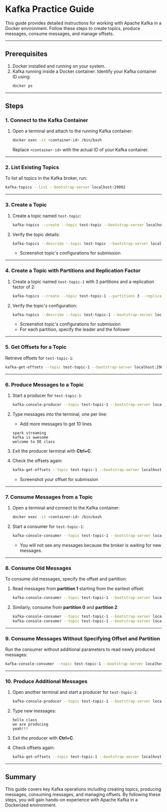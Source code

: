 
# Kafka Practice Guide

This guide provides detailed instructions for working with Apache Kafka in a Docker environment. Follow these steps to create topics, produce messages, consume messages, and manage offsets.

---

## Prerequisites

1. Docker installed and running on your system.
2. Kafka running inside a Docker container. Identify your Kafka container ID using:
   ```bash
   docker ps
   ```

---

## Steps

### 1. Connect to the Kafka Container
1. Open a terminal and attach to the running Kafka container:
   ```bash
   docker exec -it <container-id> /bin/bash
   ```
   Replace `<container-id>` with the actual ID of your Kafka container.

---

### 2. List Existing Topics
To list all topics in the Kafka broker, run:
```bash
kafka-topics --list --bootstrap-server localhost:29092
```

---

### 3. Create a Topic
1. Create a topic named `test-topic`:
   ```bash
   kafka-topics --create --topic test-topic --bootstrap-server localhost:29092
   ```

2. Verify the topic details:
   ```bash
   kafka-topics --describe --topic test-topic --bootstrap-server localhost:29092
   ```
   - Screenshot topic's configurations for submission
---

### 4. Create a Topic with Partitions and Replication Factor
1. Create a topic named `test-topic-1` with 3 partitions and a replication factor of 2:
   ```bash
   kafka-topics --create --topic test-topic-1 --partitions 3 --replication-factor 2 --bootstrap-server localhost:29092
   ```

2. Verify the topic's configuration:
   ```bash
   kafka-topics --describe --topic test-topic-1 --bootstrap-server localhost:29092
   ```
   - Screenshot topic's configurations for submission
   - For each partition, specify the leader and the follower
---

### 5. Get Offsets for a Topic
Retrieve offsets for `test-topic-1`:
```bash
kafka-get-offsets --topic test-topic-1 --bootstrap-server localhost:29092
```
  
---

### 6. Produce Messages to a Topic
1. Start a producer for `test-topic-1`:
   ```bash
   kafka-console-producer --topic test-topic-1 --bootstrap-server localhost:29092
   ```

2. Type messages into the terminal, one per line:
   - Add more messages to get 10 lines
   ```
   spark streaming
   kafka is awesome
   welcome to DE class
   ```

3. Exit the producer terminal with **Ctrl+C**.

4. Check the offsets again:
   ```bash
   kafka-get-offsets --topic test-topic-1 --bootstrap-server localhost:29092
   ```
   - Screenshot your offset for submission
---

### 7. Consume Messages from a Topic
1. Open a terminal and connect to the Kafka container:
   ```bash
   docker exec -it <container-id> /bin/bash
   ```

2. Start a consumer for `test-topic-1`:
   ```bash
   kafka-console-consumer --topic test-topic-1 --bootstrap-server localhost:29092
   ```

   - You will not see any messages because the broker is waiting for new messages.

---

### 8. Consume Old Messages
To consume old messages, specify the offset and partition:

1. Read messages from **partition 1** starting from the earliest offset:
   ```bash
   kafka-console-consumer --topic test-topic-1 --bootstrap-server localhost:29092 --partition 1 --offset earliest
   ```

2. Similarly, consume from **partition 0** and **partition 2**:
   ```bash
   kafka-console-consumer --topic test-topic-1 --bootstrap-server localhost:29092 --partition 0 --offset earliest
   kafka-console-consumer --topic test-topic-1 --bootstrap-server localhost:29092 --partition 2 --offset earliest
   ```

---

### 9. Consume Messages Without Specifying Offset and Partition
Run the consumer without additional parameters to read newly produced messages:
```bash
kafka-console-consumer --topic test-topic-1 --bootstrap-server localhost:29092
```

---

### 10. Produce Additional Messages
1. Open another terminal and start a producer for `test-topic-1`:
   ```bash
   kafka-console-producer --topic test-topic-1 --bootstrap-server localhost:29092
   ```

2. Type new messages:
   ```
   hello class
   we are producing
   yeah!!!
   ```

3. Exit the producer with **Ctrl+C**.

4. Check offsets again:
   ```bash
   kafka-get-offsets --topic test-topic-1 --bootstrap-server localhost:29092 --partition 1 --offset earliest
   ```

---

## Summary

This guide covers key Kafka operations including creating topics, producing messages, consuming messages, and managing offsets. By following these steps, you will gain hands-on experience with Apache Kafka in a Dockerized environment.
